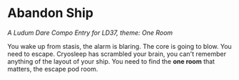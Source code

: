 Abandon Ship
============

*A Ludum Dare Compo Entry for LD37, theme: One Room*

You wake up from stasis, the alarm is blaring.
The core is going to blow.
You need to escape.
Cryosleep has scrambled your brain, you can't remember anything of the layout of your ship.
You need to find the **one room** that matters, the escape pod room.
